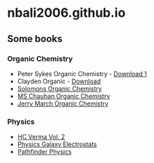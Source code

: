 # nbali2006.github.io

## Some books
### Organic Chemistry
- Peter Sykes Organic Chemistry - [Download 1](https://momot.in/d1/x/1686828175/20000/e/lgrsnf/29000/313345b313526a3160f9c926b269e02f~/hCHHcO0B2SZnlrw1WQv7kw/a-guidebook-to-mechanism-in-organic-chemistry-6-p--annas-archive.pdf)
- Clayden Organic - [Download](https://cloudflare-ipfs.com/ipfs/bafykbzacea2rfrx5u6f44mysrp63jk6zosr3jbocjfspwk2gc5zw5qvro4esi?filename=organic-chemistry-jonathan-clayden-nick-greeves-g--annas-archive.pdf)
- [Solomons Organic Chemistry ](https://momot.in/d1/x/1686827938/20000/e/zlib2/pilimi-zlib2-21320000-21399999/21362872~/6eoKdTD_WHrsXdJASP8fWQ/organic-chemistry-t-w-graham-solomons-scott-a-b-12--annas-archive.pdf)
- [MS Chauhan Organic Chemistry](https://momot.in/d1/x/1686828050/20000/e/lgrsnf/488000/c54ac938392717c5b4728411fc7aba82~/2tAyNwiVDqouKjlNppO_4A/march-s-advanced-organic-chemistry-reactions-and-s--annas-archive.pdf)
- [Jerry March Organic Chemistry](https://momot.in/d1/x/1686828050/20000/e/lgrsnf/488000/c54ac938392717c5b4728411fc7aba82~/2tAyNwiVDqouKjlNppO_4A/march-s-advanced-organic-chemistry-reactions-and-s--annas-archive.pdf)
### Physics
- [HC Verma Vol. 2](https://momot.in/d1/x/1686828232/20000/e/lgrsnf/3533000/3176727c8a747126c0445c8a403c70c8~/XICHQW20AWWFkQYdR-RQfQ/concepts-of-physics-volume-2-volume-2-hc-verma-of--annas-archive.pdf)
- [Physics Galaxy Electrostats](https://momot.in/d1/x/1686828409/20000/e/zlib1/pilimi-zlib-5240000-5329999/5240416~/ci9cZLp2vC2I-lf7NA5aDw/physics-galaxy-electrostatics-and-electricity-for--annas-archive.pdf)
- [Pathfinder Physics](https://momot.in/d1/x/1686828471/20000/e/lgrsnf/2499000/f57710aa8496f970f977a7c703ae7532~/lYJJhF7UlyJ56SfUhQYe8g/pathfinder-for-olympiad-and-jee-advanced-physics--annas-archive.pdf)
